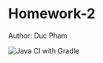 # Homework-2
Author: Duc Pham

![Java CI with Gradle](https://github.com/chillout20/Homework-2/workflows/Java%20CI%20with%20Gradle/badge.svg)
